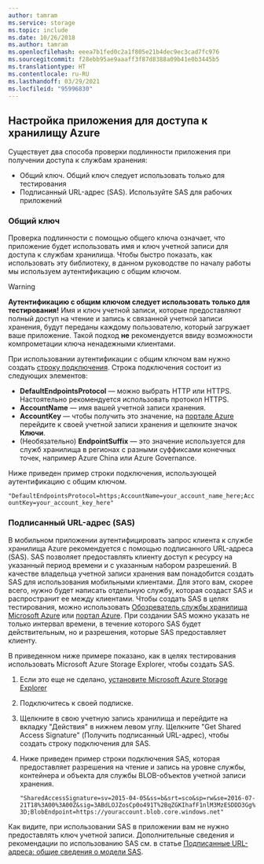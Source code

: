 ```yaml
---
author: tamram
ms.service: storage
ms.topic: include
ms.date: 10/26/2018
ms.author: tamram
ms.openlocfilehash: eeea7b1fed0c2a1f805e21b4dec9ec3cad7fc976
ms.sourcegitcommit: f28ebb95ae9aaaff3f87d8388a09b41e0b3445b5
ms.translationtype: HT
ms.contentlocale: ru-RU
ms.lasthandoff: 03/29/2021
ms.locfileid: "95996830"
---
```

## <a name="configure-your-application-to-access-azure-storage"></a>Настройка приложения для доступа к хранилищу Azure
Существует два способа проверки подлинности приложения при получении доступа к службам хранения:

* Общий ключ. Общий ключ следует использовать только для тестирования
* Подписанный URL-адрес (SAS). Используйте SAS для рабочих приложений

### <a name="shared-key"></a>Общий ключ
Проверка подлинности с помощью общего ключа означает, что приложение будет использовать имя и ключ учетной записи для доступа к службам хранилища. Чтобы быстро показать, как использовать эту библиотеку, в данном руководстве по началу работы мы используем аутентификацию с общим ключом.

> [!WARNING] 
> **Аутентификацию с общим ключом следует использовать только для тестирования!** Имя и ключ учетной записи, которые предоставляют полный доступ на чтение и запись к связанной учетной записи хранения, будут переданы каждому пользователю, который загружает ваше приложение. Такой подход **не** рекомендуется ввиду возможности компрометации ключа ненадежными клиентами.
> 
> 

При использовании аутентификации с общим ключом вам нужно создать [строку подключения](../articles/storage/common/storage-configure-connection-string.md). Строка подключения состоит из следующих элементов:  

* **DefaultEndpointsProtocol** — можно выбрать HTTP или HTTPS. Настоятельно рекомендуется использовать протокол HTTPS.
* **AccountName** — имя вашей учетной записи хранения.
* **AccountKey** — чтобы получить это значение, на [портале Azure](https://portal.azure.com) перейдите к своей учетной записи хранения и щелкните значок **Ключи**.
* (Необязательно) **EndpointSuffix** — это значение используется для служб хранилища в регионах с разными суффиксами конечных точек, например Azure China или Azure Governance.

Ниже приведен пример строки подключения, использующей аутентификацию с общим ключом.

`"DefaultEndpointsProtocol=https;AccountName=your_account_name_here;AccountKey=your_account_key_here"`

### <a name="shared-access-signatures-sas"></a>Подписанный URL-адрес (SAS)
В мобильном приложении аутентифицировать запрос клиента к службе хранилища Azure рекомендуется с помощью подписанного URL-адреса (SAS). SAS позволяет предоставлять клиенту доступ к ресурсу на указанный период времени и с указанным набором разрешений.
В качестве владельца учетной записи хранения вам понадобится создать SAS для использования мобильными клиентами. Для этого вам, скорее всего, нужно будет написать отдельную службу, которая создаст SAS и распространит ее между клиентами. Чтобы создать SAS в целях тестирования, можно использовать [Обозреватель службы хранилища Microsoft Azure](https://storageexplorer.com) или [портал Azure](https://portal.azure.com). При создании SAS можно указать не только интервал времени, в течение которого SAS будет действительным, но и разрешения, которые SAS предоставляет клиенту.

В приведенном ниже примере показано, как в целях тестирования использовать Microsoft Azure Storage Explorer, чтобы создать SAS.

1. Если это еще не сделано, [установите Microsoft Azure Storage Explorer](https://storageexplorer.com)
2. Подключитесь к своей подписке.
3. Щелкните в свою учетную запись хранилища и перейдите на вкладку "Действия" в нижнем левом углу. Щелкните "Get Shared Access Signature" (Получить подписанный URL-адрес), чтобы создать строку подключения для SAS.
4. Ниже приведен пример строки подключения SAS, которая предоставляет разрешения на чтение и запись на уровне службы, контейнера и объекта для службы BLOB-объектов учетной записи хранения.
   
   `"SharedAccessSignature=sv=2015-04-05&ss=b&srt=sco&sp=rw&se=2016-07-21T18%3A00%3A00Z&sig=3ABdLOJZosCp0o491T%2BqZGKIhafF1nlM3MzESDDD3Gg%3D;BlobEndpoint=https://youraccount.blob.core.windows.net"`

Как видите, при использовании SAS в приложении вам не нужно предоставлять ключ учетной записи. Дополнительные сведения и рекомендации по использованию SAS см. в статье [Подписанные URL-адреса: общие сведения о модели SAS](../articles/storage/common/storage-sas-overview.md).